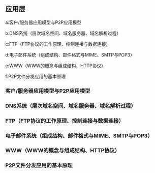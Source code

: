 ## 应用层

a:客户/服务器应用模型与P2P应用模型

b:DNS系统（层次域名空间、域名服务器、域名解析过程）

c:FTP（FTP协议的工作原理、控制连接与数据连接）

d:电子邮件系统（组成结构、邮件格式与MIME、SMTP与POP3）

e:WWW（WWW的概念与组成结构、HTTP协议）

f:P2P文件分发应用的基本原理

### 客户/服务器应用模型与P2P应用模型

### DNS系统（层次域名空间、域名服务器、域名解析过程）

### FTP（FTP协议的工作原理、控制连接与数据连接）

### 电子邮件系统（组成结构、邮件格式与MIME、SMTP与POP3）

### WWW（WWW的概念与组成结构、HTTP协议）

### P2P文件分发应用的基本原理